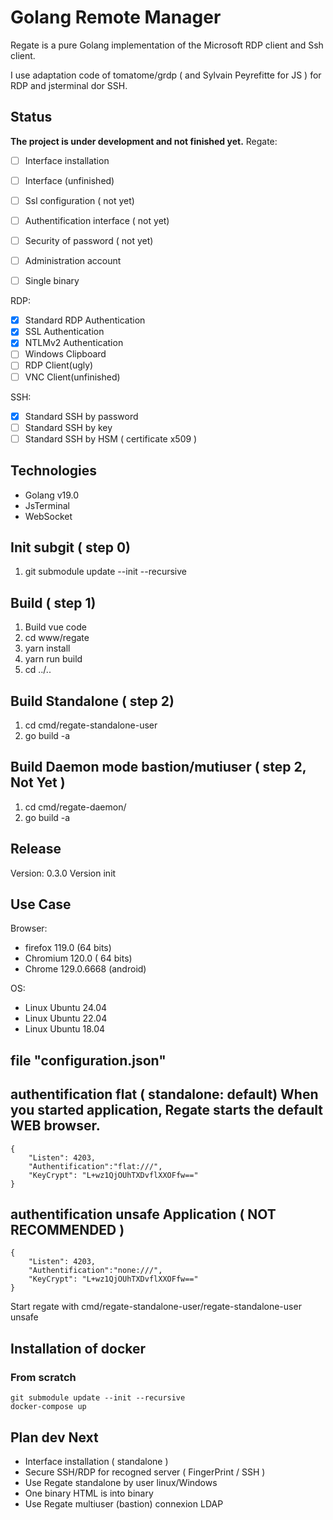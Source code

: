 # Golang Remote Manager

Regate is a pure Golang implementation of the Microsoft RDP client and Ssh client.

I use adaptation code of tomatome/grdp ( and Sylvain Peyrefitte for JS ) for RDP and jsterminal dor SSH.


## Status

**The project is under development and not finished yet.**
Regate:
* [ ] Interface installation
* [ ] Interface (unfinished)
* [ ] Ssl configuration ( not yet)
* [ ] Authentification interface ( not yet)
* [ ] Security of password ( not yet)
* [ ] Administration account
* [ ] Single binary


RDP:
* [x] Standard RDP Authentication
* [x] SSL Authentication
* [x] NTLMv2 Authentication
* [ ] Windows Clipboard
* [ ] RDP Client(ugly)
* [ ] VNC Client(unfinished)

SSH:
* [x] Standard SSH by password
* [ ] Standard SSH by key
* [ ] Standard SSH by HSM ( certificate x509 )

## Technologies

* Golang v19.0
* JsTerminal
* WebSocket

## Init subgit ( step 0)
1. git submodule update --init --recursive

## Build ( step 1)
1. Build vue code
2. cd www/regate
3. yarn install
4. yarn run build
5. cd ../..

## Build Standalone ( step 2)
1. cd cmd/regate-standalone-user
2. go build -a

## Build Daemon mode bastion/mutiuser ( step 2, Not Yet )
1. cd cmd/regate-daemon/
2. go build -a 


## Release
Version: 0.3.0
Version init

## Use Case
Browser:
* firefox 119.0 (64 bits)
* Chromium 120.0 ( 64 bits)
* Chrome 129.0.6668 (android)

OS:
* Linux Ubuntu 24.04 
* Linux Ubuntu 22.04 
* Linux Ubuntu 18.04 

## file "configuration.json"

## authentification flat ( standalone: default) When you started application, Regate starts the default WEB browser.
```
{
	"Listen": 4203,
	"Authentification":"flat:///",
	"KeyCrypt": "L+wz1QjOUhTXDvflXXOFfw=="
}
```
## authentification unsafe Application ( NOT RECOMMENDED )
```
{
	"Listen": 4203,
	"Authentification":"none:///",
	"KeyCrypt": "L+wz1QjOUhTXDvflXXOFfw=="
}
```
Start regate with cmd/regate-standalone-user/regate-standalone-user unsafe

## Installation of docker

### From scratch
```
git submodule update --init --recursive
docker-compose up
```


## Plan dev Next
* Interface installation ( standalone )
* Secure SSH/RDP for recogned server ( FingerPrint / SSH )
* Use Regate standalone by user linux/Windows
* One binary HTML is into binary
* Use Regate multiuser (bastion) connexion LDAP

